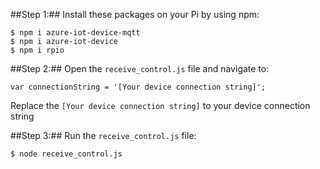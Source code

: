 ##Step 1:##
Install these packages on your Pi by using npm:
```
$ npm i azure-iot-device-mqtt
$ npm i azure-iot-device
$ npm i rpio
```

##Step 2:##
Open the `receive_control.js` file and navigate to:
```
var connectionString = '[Your device connection string]';
```
Replace the `[Your device connection string]` to your device connection string

##Step 3:##
Run the `receive_control.js` file:
```
$ node receive_control.js
```
